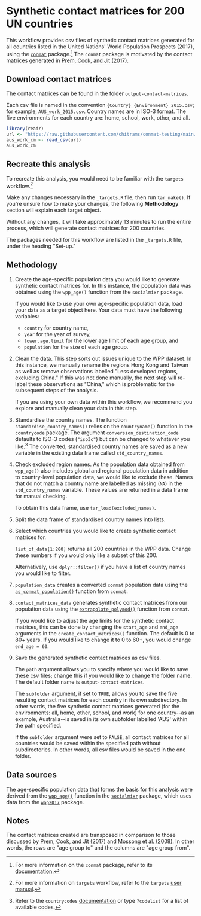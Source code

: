 # Synthetic contact matrices for 200 UN countries

This workflow provides csv files of synthetic contact matrices generated for all countries listed in the United Nations' World Population Prospects (2017), using the [`conmat`](https://github.com/idem-lab/conmat) package.[^readme-1] The `conmat` package is motivated by the contact matrices generated in [Prem, Cook, and Jit (2017)](https://doi.org/10.1371/journal.pcbi.1005697).

[^readme-1]: For more information on the `conmat` package, refer to its [documentation](https://idem-lab.github.io/conmat/dev/index.html).

## Download contact matrices

The contact matrices can be found in the folder `output-contact-matrices`.

Each csv file is named in the convention `{Country}_{Environment}_2015.csv`; for example, `AUS_work_2015.csv`. Country names are in ISO-3 format. The five environments for each country are: home, school, work, other, and all.

``` r
library(readr)
url <- "https://raw.githubusercontent.com/chitrams/conmat-testing/main/output-contact-matrices/AUS_work_2015.csv"
aus_work_cm <- read_csv(url)
aus_work_cm
```

## Recreate this analysis

To recreate this analysis, you would need to be familiar with the `targets` workflow.[^readme-2]

[^readme-2]: For more information on `targets` workflow, refer to the `targets` [user manual](https://books.ropensci.org/targets/).

Make any changes necessary in the `_targets.R` file, then run `tar_make()`. If you're unsure how to make your changes, the following **Methodology** section will explain each target object.

Without any changes, it will take approximately 13 minutes to run the entire process, which will generate contact matrices for 200 countries.

The packages needed for this workflow are listed in the `_targets.R` file, under the heading "Set-up."

## Methodology

1.  Create the age-specific population data you would like to generate synthetic contact matrices for. In this instance, the population data was obtained using the `wpp_age()` function from the `socialmixr` package.

    If you would like to use your own age-specific population data, load your data as a target object here. Your data must have the following variables:

    -   `country` for country name,
    -   `year` for the year of survey,
    -   `lower.age.limit` for the lower age limit of each age group, and
    -   `population` for the size of each age group.

2.  Clean the data. This step sorts out issues unique to the WPP dataset. In this instance, we manually rename the regions Hong Kong and Taiwan as well as remove observations labelled "Less developed regions, excluding China." If this was not done manually, the next step will re-label these observations as "China," which is problematic for the subsequent steps of the analysis.

    If you are using your own data within this workflow, we recommend you explore and manually clean your data in this step.

3.  Standardise the country names. The function `standardise_country_names()` relies on the `countryname()` function in the `countrycode` package. The argument `conversion_destination_code` defaults to ISO-3 codes (`"iso3c"`) but can be changed to whatever you like.[^readme-3] The converted, standardised country names are saved as a new variable in the existing data frame called `std_country_names`.

4.  Check excluded region names. As the population data obtained from `wpp_age()` also includes global and regional population data in addition to country-level population data, we would like to exclude these. Names that do not match a country name are labelled as missing (`NA`) in the `std_country_names` variable. These values are returned in a data frame for manual checking.

    To obtain this data frame, use `tar_load(excluded_names)`.

5.  Split the data frame of standardised country names into lists.

6.  Select which countries you would like to create synthetic contact matrices for.

    `list_of_data[1:200]` returns all 200 countries in the WPP data. Change these numbers if you would only like a subset of this 200.

    Alternatively, use `dplyr::filter()` if you have a list of country names you would like to filter.

7.  `population_data` creates a converted `conmat` population data using the [`as_conmat_population()`](https://idem-lab.github.io/conmat/dev/reference/as_conmat_population.html) function from `conmat`.

8.  `contact_matrices_data` generates synthetic contact matrices from our population data using the [`extrapolate_polymod()`](https://idem-lab.github.io/conmat/dev/reference/extrapolate_polymod.html) function from `conmat`.

    If you would like to adjust the age limits for the synthetic contact matrices, this can be done by changing the `start_age` and `end_age` arguments in the `create_contact_matrices()` function. The default is 0 to 80+ years. If you would like to change it to 0 to 60+, you would change `end_age = 60`.

9.  Save the generated synthetic contact matrices as csv files.

    The `path` argument allows you to specify where you would like to save these csv files; change this if you would like to change the folder name. The default folder name is `output-contact-matrices`.

    The `subfolder` argument, if set to `TRUE`, allows you to save the five resulting contact matrices for each country in its own subdirectory. In other words, the five synthetic contact matrices generated (for the environments: all, home, other, school, and work) for one country--as an example, Australia--is saved in its own subfolder labelled 'AUS' within the path specified.

    If the `subfolder` argument were set to `FALSE`, all contact matrices for all countries would be saved within the specified path without subdirectories. In other words, all csv files would be saved in the one folder.

[^readme-3]: Refer to the `countrycodes` [documentation](https://vincentarelbundock.github.io/countrycode/#/man/codelist) or type `?codelist` for a list of available codes.

## Data sources

The age-specific population data that forms the basis for this analysis were derived from the [`wpp_age()`](https://epiforecasts.io/socialmixr/reference/wpp_age.html) function in the [`socialmixr`](https://epiforecasts.io/socialmixr/) package, which uses data from the [`wpp2017`](https://cran.r-project.org/web/packages/wpp2017/index.html) package.

## Notes

The contact matrices created are transposed in comparison to those discussed by [Prem, Cook, and Jit (2017)](https://doi.org/10.1371/journal.pcbi.1005697) and [Mossong et al. (2008)](https://doi.org/10.1371/journal.pmed.0050074). In other words, the rows are "age group to" and the columns are "age group from".
